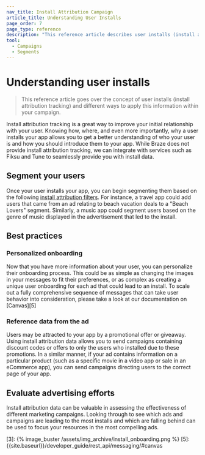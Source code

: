 ```yaml
---
nav_title: Install Attribution Campaign
article_title: Understanding User Installs 
page_order: 7
page_type: reference
description: "This reference article describes user installs (install attribution tracking) and different ways to apply this information within your campaign."
tool:
  - Campaigns
  - Segments
---
```

# Understanding user installs

> This reference article goes over the concept of user installs (install attribution tracking) and different ways to apply this information within your campaign.

Install attribution tracking is a great way to improve your initial relationship with your user. Knowing how, where, and even more importantly, why a user installs your app allows you to get a better understanding of who your user is and how you should introduce them to your app. While Braze does not provide install attribution tracking, we can integrate with services such as Fiksu and Tune to seamlessly provide you with install data.

## Segment your users

Once your user installs your app, you can begin segmenting them based on the following [install attribution filters][2]. For instance, a travel app could add users that came from an ad relating to beach vacation deals to a "Beach Lovers" segment. Similarly, a music app could segment users based on the genre of music displayed in the advertisement that led to the install.

## Best practices

### Personalized onboarding

Now that you have more information about your user, you can personalize their onboarding process. This could be as simple as changing the images in your messages to fit their preferences, or as complex as creating a unique user onboarding for each ad that could lead to an install. To scale out a fully comprehensive sequence of messages that can take user behavior into consideration, please take a look at our documentation on [Canvas][5]

### Reference data from the ad

Users may be attracted to your app by a promotional offer or giveaway. Using install attribution data allows you to send campaigns containing discount codes or offers to only the users who installed due to these promotions. In a similar manner, if your ad contains information on a particular product (such as a specific movie in a video app or sale in an eCommerce app), you can send campaigns directing users to the correct page of your app.

## Evaluate advertising efforts

Install attribution data can be valuable in assessing the effectiveness of different marketing campaigns. Looking through to see which ads and campaigns are leading to the most installs and which are falling behind can be used to focus your resources in the most compelling ads.

[2]: {{site.baseurl}}/user_guide/engagement_tools/segments/segmentation_filters/#install-attribution
[3]: {% image_buster /assets/img_archive/install_onboarding.png %}
[5]: {{site.baseurl}}/developer_guide/rest_api/messaging/#canvas
